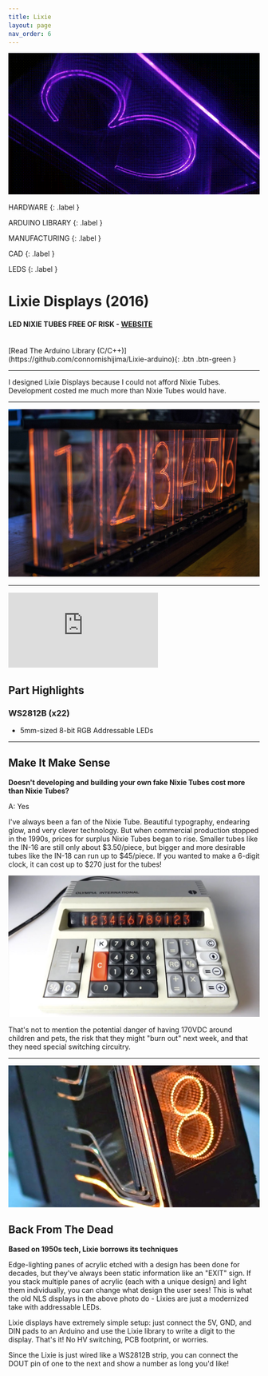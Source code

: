 ```yaml
---
title: Lixie
layout: page
nav_order: 6
---
```


![LIXIE DISPLAY](https://raw.githubusercontent.com/connornishijima/connornishijima.github.io/main/img/lixie.gif)

HARDWARE
{: .label }

ARDUINO LIBRARY
{: .label }

MANUFACTURING
{: .label }

CAD
{: .label }

LEDS
{: .label }

# **Lixie Displays (2016)**

#### LED NIXIE TUBES FREE OF RISK - [WEBSITE](https://hackaday.io/project/18633)

<br>
[Read The Arduino Library (C/C++)](https://github.com/connornishijima/Lixie-arduino){: .btn .btn-green }

--------------------------------------------

<blurb>I designed Lixie Displays because I could not afford Nixie Tubes. Development costed me much more than Nixie Tubes would have.</blurb>

--------------------------------------------

![LIXIE PCB](https://raw.githubusercontent.com/connornishijima/connornishijima.github.io/main/img/lixie_bokeh.jpg)

--------------------------------------------

<iframe class="youtube-video" src="https://www.youtube.com/embed/xxs3tj32z9A" title="YouTube video player" frameborder="0" allow="accelerometer; autoplay; clipboard-write; encrypted-media; gyroscope; picture-in-picture; web-share" allowfullscreen></iframe>

## Part Highlights

### WS2812B (x22)

- 5mm-sized 8-bit RGB Addressable LEDs

----------------------------------------------------------------

## Make It Make Sense

**Doesn't developing and building your own fake Nixie Tubes cost more than Nixie Tubes?**

A: Yes

I've always been a fan of the Nixie Tube. Beautiful typography, endearing glow, and very clever technology. But when commercial production stopped in the 1990s, prices for surplus Nixie Tubes began to rise. Smaller tubes like the IN-16 are still only about $3.50/piece, but bigger and more desirable tubes like the IN-18 can run up to $45/piece. If you wanted to make a 6-digit clock, it can cost up to $270 just for the tubes!

![NIXIE TUBE CALCULATOR](https://raw.githubusercontent.com/connornishijima/connornishijima.github.io/main/img/nixie_calculator.jpg)

That's not to mention the potential danger of having 170VDC around children and pets, the risk that they might "burn out" next week, and that they need special switching circuitry.

----------------------------------------------------------------

![EDGE LIT DISPLAY](https://raw.githubusercontent.com/connornishijima/connornishijima.github.io/main/img/edge_lit_display.jpg)

## Back From The Dead

**Based on 1950s tech, Lixie borrows its techniques**

Edge-lighting panes of acrylic etched with a design has been done for decades, but they've always been static information like an "EXIT" sign. If you stack multiple panes of acrylic (each with a unique design) and light them individually, you can change what design the user sees! This is what the old NLS displays in the above photo do - Lixies are just a modernized take with addressable LEDs.

Lixie displays have extremely simple setup: just connect the 5V, GND, and DIN pads to an Arduino and use the Lixie library to write a digit to the display. That's it! No HV switching, PCB footprint, or worries.

Since the Lixie is just wired like a WS2812B strip, you can connect the DOUT pin of one to the next and show a number as long you'd like!
